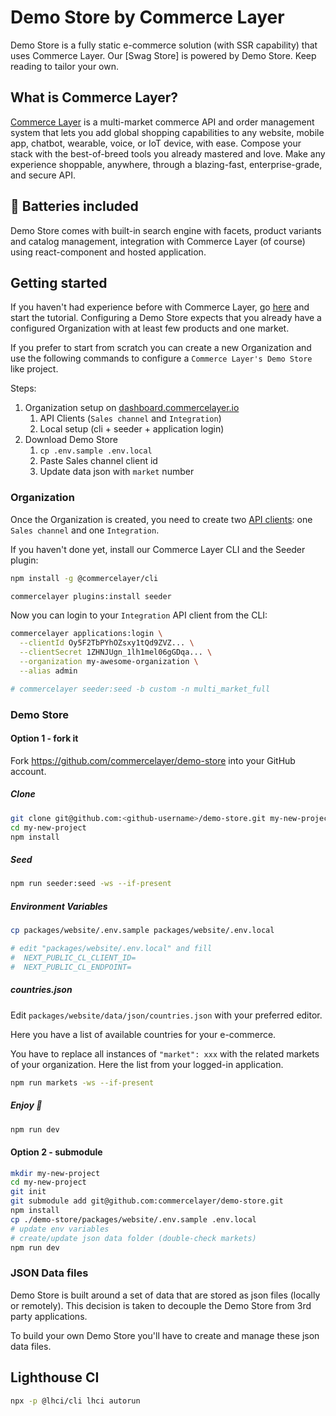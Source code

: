 # Demo Store by Commerce Layer

Demo Store is a fully static e-commerce solution (with SSR capability) that uses Commerce Layer. Our [Swag Store] is powered by Demo Store. Keep reading to tailor your own.

## What is Commerce Layer?

[Commerce Layer](https://commercelayer.io/) is a multi-market commerce API and order management system that lets you add global shopping capabilities to any website, mobile app, chatbot, wearable, voice, or IoT device, with ease. Compose your stack with the best-of-breed tools you already mastered and love. Make any experience shoppable, anywhere, through a blazing-fast, enterprise-grade, and secure API.

## :battery: Batteries included

Demo Store comes with built-in search engine with facets, product variants and catalog management, integration with Commerce Layer (of course) using react-component and hosted application.

## Getting started

If you haven't had experience before with Commerce Layer, go [here](https://docs.commercelayer.io/developers/) and start the tutorial. Configuring a Demo Store expects that you already have a configured Organization with at least few products and one market.

If you prefer to start from scratch you can create a new Organization and use the following commands to configure a `Commerce Layer's Demo Store` like project.

Steps:

1. Organization setup on [dashboard.commercelayer.io](https://dashboard.commercelayer.io)
    1. API Clients (`Sales channel` and `Integration`)
    2. Local setup (cli + seeder + application login)
2. Download Demo Store
    1. `cp .env.sample .env.local`
    2. Paste Sales channel client id
    3. Update data json with `market` number

### Organization

Once the Organization is created, you need to create two [API clients](https://docs.commercelayer.io/developers/api-clients): one `Sales channel` and one `Integration`.

If you haven't done yet, install our Commerce Layer CLI and the Seeder plugin:

```sh
npm install -g @commercelayer/cli

commercelayer plugins:install seeder
```

Now you can login to your `Integration` API client from the CLI:

```sh
commercelayer applications:login \
  --clientId Oy5F2TbPYhOZsxy1tQd9ZVZ... \
  --clientSecret 1ZHNJUgn_1lh1mel06gGDqa... \
  --organization my-awesome-organization \
  --alias admin
```

```sh
# commercelayer seeder:seed -b custom -n multi_market_full
```

### Demo Store

#### Option 1 - fork it

Fork https://github.com/commercelayer/demo-store into your GitHub account.

##### Clone

```sh
git clone git@github.com:<github-username>/demo-store.git my-new-project
cd my-new-project
npm install
```

##### Seed

```sh
npm run seeder:seed -ws --if-present
```

##### Environment Variables

```sh
cp packages/website/.env.sample packages/website/.env.local

# edit "packages/website/.env.local" and fill
#  NEXT_PUBLIC_CL_CLIENT_ID=
#  NEXT_PUBLIC_CL_ENDPOINT=
```

##### countries.json

Edit `packages/website/data/json/countries.json` with your preferred editor.

Here you have a list of available countries for your e-commerce.

You have to replace all instances of `"market": xxx` with the related markets of your organization. Here the list from your logged-in application.

```sh
npm run markets -ws --if-present
```

##### Enjoy :rocket:

```sh
npm run dev
```

#### Option 2 - submodule

```sh
mkdir my-new-project
cd my-new-project
git init
git submodule add git@github.com:commercelayer/demo-store.git
npm install
cp ./demo-store/packages/website/.env.sample .env.local
# update env variables
# create/update json data folder (double-check markets)
npm run dev
```

### JSON Data files

Demo Store is built around a set of data that are stored as json files (locally or remotely). This decision is taken to decouple the Demo Store from 3rd party applications.

To build your own Demo Store you'll have to create and manage these json data files.



## Lighthouse CI

```sh
npx -p @lhci/cli lhci autorun
```
